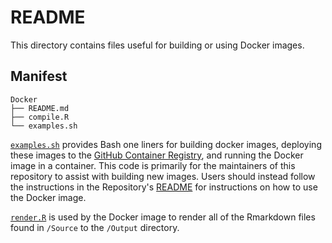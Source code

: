 # README

This directory contains files useful for building or using Docker images.

## Manifest

```
Docker
├── README.md
├── compile.R
└── examples.sh
```

[`examples.sh`](examples.sh) provides Bash one liners for building docker images,
deploying these images to the
[GitHub Container Registry](https://docs.github.com/en/packages/working-with-a-github-packages-registry/working-with-the-container-registry),
and running the Docker image in a container. This code is primarily for
the maintainers of this repository to assist with building new images. Users
should instead follow the instructions in the Repository's
[README](../README.md) for instructions on how to use the Docker image.   

[`render.R`](render.R) is used by the Docker image to render all of the
Rmarkdown files found in `/Source` to the `/Output` directory. 
